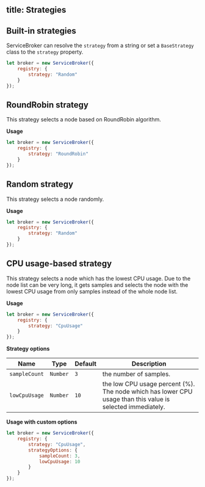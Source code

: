 title: Strategies
---

## Built-in strategies

ServiceBroker can resolve the `strategy` from a string or set a `BaseStrategy` class to the `strategy` property.

```js
let broker = new ServiceBroker({
    registry: {
        strategy: "Random"
    }
});
```

## RoundRobin strategy
This strategy selects a node based on RoundRobin algorithm.

**Usage**
```js
let broker = new ServiceBroker({
    registry: {
        strategy: "RoundRobin"
    }
});
```

## Random strategy
This strategy selects a node randomly.

**Usage**
```js
let broker = new ServiceBroker({
    registry: {
        strategy: "Random"
    }
});
```
## CPU usage-based strategy
This strategy selects a node which has the lowest CPU usage. Due to the node list can be very long, it gets samples and selects the node with the lowest CPU usage from only samples instead of the whole node list.

**Usage**
```js
let broker = new ServiceBroker({
    registry: {
        strategy: "CpuUsage"
    }
});
```

**Strategy options**

| Name | Type | Default | Description |
| ---- | ---- | --------| ----------- |
| `sampleCount` | `Number` | `3` | the number of samples. |
| `lowCpuUsage` | `Number` | `10` | the low CPU usage percent (%). The node which has lower CPU usage than this value is selected immediately. |

**Usage with custom options**
```js
let broker = new ServiceBroker({
    registry: {
        strategy: "CpuUsage",
        strategyOptions: {
            sampleCount: 3,
            lowCpuUsage: 10
        }
    }
});
```

